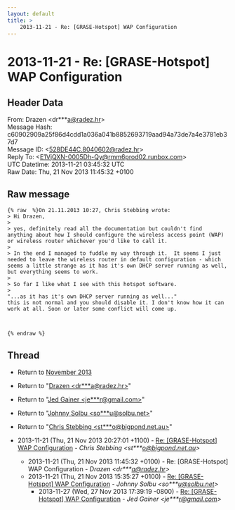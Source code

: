 ```yaml
---
layout: default
title: >
    2013-11-21 - Re: [GRASE-Hotspot] WAP Configuration
---
```


# 2013-11-21 - Re: [GRASE-Hotspot] WAP Configuration

## Header Data

From: Drazen \<dr***a@radez.hr\><br>
Message Hash: c60902909a25f86d4cdd1a036a041b8852693719aad94a73de7a4e3781eb37d7<br>
Message ID: \<528DE44C.8040602@radez.hr\><br>
Reply To: \<E1VjQXN-0005Dh-Qy@rmm6prod02.runbox.com\><br>
UTC Datetime: 2013-11-21 03:45:32 UTC<br>
Raw Date: Thu, 21 Nov 2013 11:45:32 +0100<br>

## Raw message

```
{% raw  %}On 21.11.2013 10:27, Chris Stebbing wrote:
> Hi Drazen,
>
> yes, definitely read all the documentation but couldn't find anything about how I should configure the wireless access point (WAP) or wireless router whichever you'd like to call it.
>
> In the end I managed to fuddle my way through it.  It seems I just needed to leave the wireless router in default configuration - which seems a little strange as it has it's own DHCP server running as well, but everything seems to work.
>
> So far I like what I see with this hotspot software.
>
"...as it has it's own DHCP server running as well..."
this is not normal and you should disable it. I don't know how it can 
work at all. Soon or later some conflict will come up.



{% endraw %}
```

## Thread

+ Return to [November 2013](/archive/2013/11)

+ Return to "[Drazen <dr***a<span>@</span>radez.hr>](/authors/dr___a_at_radez_hr)"
+ Return to "[Jed Gainer <je***r<span>@</span>gmail.com>](/authors/je___r_at_gmail_com)"
+ Return to "[Johnny Solbu <so***u<span>@</span>solbu.net>](/authors/so___u_at_solbu_net)"
+ Return to "[Chris Stebbing <st***o<span>@</span>bigpond.net.au>](/authors/st___o_at_bigpond_net_au)"

+ 2013-11-21 (Thu, 21 Nov 2013 20:27:01 +1100) - [Re: [GRASE-Hotspot] WAP Configuration](/archive/2013/11/082e9bafa7f6a582f2b7f7600d99f7ec0cb2f64aba9b1efcc5b1ee7a0ef75037) - _Chris Stebbing \<st***o@bigpond.net.au\>_
  + 2013-11-21 (Thu, 21 Nov 2013 11:45:32 +0100) - Re: [GRASE-Hotspot] WAP Configuration - _Drazen \<dr***a@radez.hr\>_
  + 2013-11-21 (Thu, 21 Nov 2013 15:35:27 +0100) - [Re: [GRASE-Hotspot] WAP Configuration](/archive/2013/11/bd22a9a71e243361b402c0563f9bdb96f7ac2e0fbd9796826e7b4e929fb04ca3) - _Johnny Solbu \<so***u@solbu.net\>_
    + 2013-11-27 (Wed, 27 Nov 2013 17:39:19 -0800) - [Re: [GRASE-Hotspot] WAP Configuration](/archive/2013/11/d417b42ee794fba6909b9db7cde001d82961f1fdbe409dd3110fc5185c1fb654) - _Jed Gainer \<je***r@gmail.com\>_

